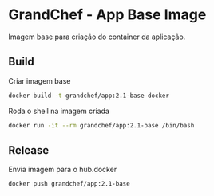 # GrandChef - App Base Image
Imagem base para criação do container da aplicação.

## Build

Criar imagem base
```sh
docker build -t grandchef/app:2.1-base docker
```

Roda o shell na imagem criada
```sh
docker run -it --rm grandchef/app:2.1-base /bin/bash
```

## Release

Envia imagem para o hub.docker
```sh
docker push grandchef/app:2.1-base
```
